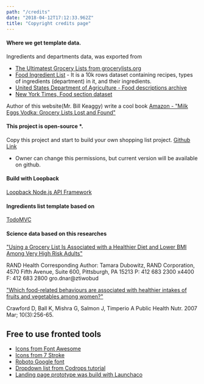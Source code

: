 ```yaml
---
path: "/credits"
date: "2018-04-12T17:12:33.962Z"
title: "Copyright credits page"
---
```


#### Where we get template data.

Ingredients and departments data, was exported from
  * [The Ultimatest Grocery Lists from grocerylists.org](https://www.grocerylists.org/ultimatest/)
  * [Food Ingredient List](https://data.world/datafiniti/food-ingredient-lists) - It is a 10k rows dataset containing recipes, types of ingredients (department) in it, and their ingredients.
  * [United States Department of Agriculture - Food descriptions archive](https://www.ars.usda.gov/ARSUserFiles/80400525/Data/SR27/asc/FOOD_DES.txt)
  * [New York Times, Food section dataset](https://open.blogs.nytimes.com/2016/04/27/structured-ingredients-data-tagging/)


Author of this website(Mr. Bill Keaggy) write a cool book
  [Amazon - "Milk Eggs Vodka: Grocery Lists Lost and Found"](https://www.amazon.com/Milk-Eggs-Vodka-Grocery-Lists/dp/144031201X/)



#### This project is open-source *.

Copy this project and start to build your own shopping list project.
[Github Link](https://github.com/GroceriStar/groceristar)

* Owner can change this permissions, but current version will be available on github.



#### Build with Loopback
  [ Loopback Node.js API Framework](https://loopback.io/)



#### Ingredients list template based on
  [TodoMVC](https://todomvc.com/)


#### Science data based on this researches


  ["Using a Grocery List Is Associated with a Healthier Diet and Lower BMI Among Very High Risk Adults"](https://www.ncbi.nlm.nih.gov/pmc/articles/PMC4430323/)

  RAND Health
  Corresponding Author: Tamara Dubowitz, RAND Corporation,
  4570 Fifth Avenue, Suite 600, Pittsburgh, PA 15213
  P: 412 683 2300 x4400
  F: 412 683 2800
  gro.dnar@ztiwobud



  ["Which food-related behaviours are associated with healthier intakes of fruits and vegetables among women?"](https://www.cambridge.org/core/journals/public-health-nutrition/article/which-foodrelated-behaviours-are-associated-with-healthier-intakes-of-fruits-and-vegetables-among-women/37F7EF55FA97B490311419A26E734268#)


 Crawford D, Ball K, Mishra G, Salmon J, Timperio A
 Public Health Nutr. 2007 Mar; 10(3):256-65.      


## Free to use fronted tools


* [Icons from Font Awesome](https://fontawesome.io/)
* [Icons from 7 Stroke](http://themes-pixeden.com/font-demos/7-stroke/)
* [Roboto Google font](https://fonts.google.com/specimen/Roboto)
* [Dropdown list from Codrops tutorial](https://tympanus.net/codrops/2014/07/10/inspiration-for-custom-select-elements/)
* [Landing page prototype was build with Launchaco](http://launchaco.com/)
